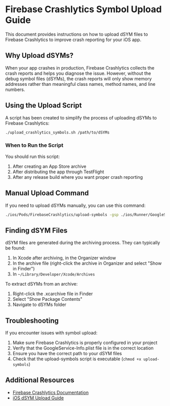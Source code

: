 # Firebase Crashlytics Symbol Upload Guide

This document provides instructions on how to upload dSYM files to Firebase Crashlytics to improve crash reporting for your iOS app.

## Why Upload dSYMs?

When your app crashes in production, Firebase Crashlytics collects the crash reports and helps you diagnose the issue. However, without the debug symbol files (dSYMs), the crash reports will only show memory addresses rather than meaningful class names, method names, and line numbers.

## Using the Upload Script

A script has been created to simplify the process of uploading dSYMs to Firebase Crashlytics:

```bash
./upload_crashlytics_symbols.sh /path/to/dSYMs
```

### When to Run the Script

You should run this script:
1. After creating an App Store archive
2. After distributing the app through TestFlight
3. After any release build where you want proper crash reporting

## Manual Upload Command

If you need to upload dSYMs manually, you can use this command:

```bash
./ios/Pods/FirebaseCrashlytics/upload-symbols -gsp ./ios/Runner/GoogleService-Info.plist -p ios /path/to/dSYMs
```

## Finding dSYM Files

dSYM files are generated during the archiving process. They can typically be found:

1. In Xcode after archiving, in the Organizer window
2. In the archive file (right-click the archive in Organizer and select "Show in Finder")
3. In `~/Library/Developer/Xcode/Archives`

To extract dSYMs from an archive:
1. Right-click the .xcarchive file in Finder
2. Select "Show Package Contents"
3. Navigate to dSYMs folder

## Troubleshooting

If you encounter issues with symbol upload:

1. Make sure Firebase Crashlytics is properly configured in your project
2. Verify that the GoogleService-Info.plist file is in the correct location
3. Ensure you have the correct path to your dSYM files
4. Check that the upload-symbols script is executable (`chmod +x upload-symbols`)

## Additional Resources

- [Firebase Crashlytics Documentation](https://firebase.google.com/docs/crashlytics)
- [iOS dSYM Upload Guide](https://firebase.google.com/docs/crashlytics/get-deobfuscated-reports) 